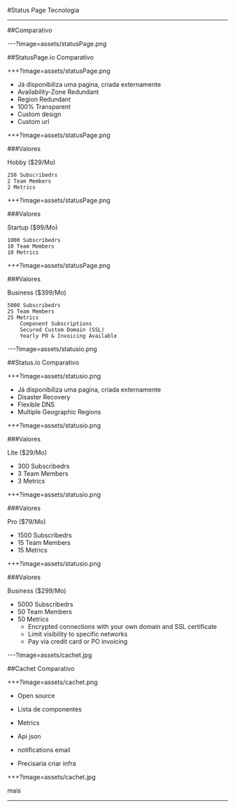 #Status Page Tecnologia

---

##Comparativo

---?image=assets/statusPage.png

##StatusPage.io
Comparativo

+++?image=assets/statusPage.png

* Já disponibiliza uma pagina, criada externamente
* Availability-Zone Redundant
* Region Redundant
* 100% Transparent
* Custom design
* Custom url

+++?image=assets/statusPage.png

###Valores

Hobby ($29/Mo)
```
250 Subscribedrs
2 Team Members
2 Metrics 
```
+++?image=assets/statusPage.png

###Valores

Startup ($99/Mo)
```
1000 Subscribedrs
10 Team Members
10 Metrics 
```

+++?image=assets/statusPage.png

###Valores

Business ($399/Mo)
```
5000 Subscribedrs
25 Team Members
25 Metrics 
    Component Subscriptions
    Secured Custom Domain (SSL)
    Yearly PO & Invoicing Available
```

---?image=assets/statusio.png

##Status.io
Comparativo

+++?image=assets/statusio.png

* Já disponibiliza uma pagina, criada externamente
* Disaster Recovery
* Flexible DNS
* Multiple Geographic Regions

+++?image=assets/statusio.png

###Valores

Lite ($29/Mo)
- 300 Subscribedrs
- 3 Team Members
- 3 Metrics 

+++?image=assets/statusio.png

###Valores

Pro ($79/Mo)
- 1500 Subscribedrs
- 15 Team Members
- 15 Metrics 

+++?image=assets/statusio.png

###Valores

Business ($299/Mo)
- 5000 Subscribedrs
- 50 Team Members
- 50 Metrics 
    - Encrypted connections with your own domain and SSL certificate
    - Limit visibility to specific networks
    - Pay via credit card or PO invoicing

---?image=assets/cachet.jpg

##Cachet
Comparativo

+++?image=assets/cachet.png

* Open source
* Lista de componentes
* Metrics
* Api json
* notifications email


* Precisaria criar infra 

+++?image=assets/cachet.jpg

mais

---